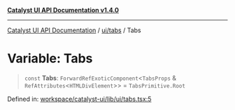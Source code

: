 [**Catalyst UI API Documentation v1.4.0**](../../../README.md)

---

[Catalyst UI API Documentation](../../../README.md) / [ui/tabs](../README.md) / Tabs

# Variable: Tabs

> `const` **Tabs**: `ForwardRefExoticComponent`\<`TabsProps` & `RefAttributes`\<`HTMLDivElement`\>\> = `TabsPrimitive.Root`

Defined in: [workspace/catalyst-ui/lib/ui/tabs.tsx:5](https://github.com/TheBranchDriftCatalyst/catalyst-ui/blob/main/lib/ui/tabs.tsx#L5)
